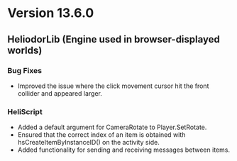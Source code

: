 # Version 13.6.0

## HeliodorLib (Engine used in browser-displayed worlds)

### Bug Fixes
- Improved the issue where the click movement cursor hit the front collider and appeared larger.

### HeliScript
- Added a default argument for CameraRotate to Player.SetRotate.
- Ensured that the correct index of an item is obtained with hsCreateItemByInstanceID() on the activity side.
- Added functionality for sending and receiving messages between items.
